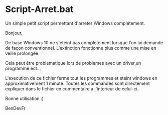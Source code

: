 # Script-Arret.bat
Un simple petit script permettant d'arreter Windows complétement.

Bonjour,

De base Windows 10 ne s'eteint pas completement lorsque l'on lui demande de façon conventionnel.
L'extinction fonctionne plus comme une mise en veille prolongée

Cela peut être problematique lors de problemes avec un driver,un programme ect...

L'execution de ce fichier ferme tout les programmes et eteint windows en approximativement 1 minute.
Toutes les commandes sont directement expliquer dans le fichier en commentaire a l'interieur de celui-ci.

Bonne utilisation :)

BenDevFr
